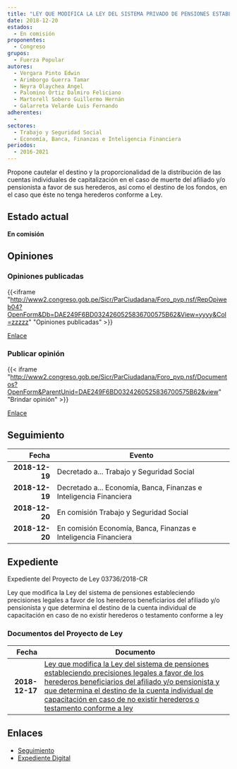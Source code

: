 ```yaml
---
title: "LEY QUE MODIFICA LA LEY DEL SISTEMA PRIVADO DE PENSIONES ESTABLECIENDO PRECISIONES LEGALES A FAVOR DE LOS HEREDEROS BENEFICIARIOS DEL AFILIADO Y/O PENSIONISTA Y QUE DETERMINA EL DESTINO DE LA CUENTA INDIVIDUAL DE CAPITALIZACIÓN EN CASO DE NO EXISTIR HEREDEROS O TESTAMENTO CONFORME A LEY"
date: 2018-12-20
estados: 
  - En comisión
proponentes: 
  - Congreso
grupos: 
  - Fuerza Popular
autores: 
  - Vergara Pinto Edwin
  - Arimborgo Guerra Tamar
  - Neyra Olaychea Angel
  - Palomino Ortiz Dalmiro Feliciano
  - Martorell Sobero Guillermo Hernán
  - Galarreta Velarde Luis Fernando
adherentes: 
  - 
sectores: 
  - Trabajo y Seguridad Social
  - Economía, Banca, Finanzas e Inteligencia Financiera
periodos: 
  - 2016-2021
---
```


Propone cautelar el destino y la proporcionalidad de la distribución de las cuentas individuales de capitalización en el caso de muerte del afiliado y/o pensionista a favor de sus herederos, así como el destino de los fondos, en el caso que éste no tenga herederos conforme a Ley.


## Estado actual

**En comisión**

## Opiniones

### Opiniones publicadas

{{<iframe "http://www2.congreso.gob.pe/Sicr/ParCiudadana/Foro_pvp.nsf/RepOpiweb04?OpenForm&Db=DAE249F6BD0324260525836700575B62&View=yyyy&Col=zzzzz" "Opiniones publicadas" >}}

[Enlace](http://www2.congreso.gob.pe/Sicr/ParCiudadana/Foro_pvp.nsf/RepOpiweb04?OpenForm&Db=DAE249F6BD0324260525836700575B62&View=yyyy&Col=zzzzz)
### Publicar opinión

{{< iframe "http://www2.congreso.gob.pe/Sicr/ParCiudadana/Foro_pvp.nsf/Documentos?OpenForm&ParentUnid=DAE249F6BD0324260525836700575B62&view" "Brindar opinión" >}}

[Enlace](http://www2.congreso.gob.pe/Sicr/ParCiudadana/Foro_pvp.nsf/Documentos?OpenForm&ParentUnid=DAE249F6BD0324260525836700575B62&view)

## Seguimiento

| Fecha | Evento |
|------:|--------|
| **2018-12-19** | Decretado a... Trabajo y Seguridad Social|
| **2018-12-19** | Decretado a... Economía, Banca, Finanzas e Inteligencia Financiera|
| **2018-12-20** | En comisión Trabajo y Seguridad Social|
| **2018-12-20** | En comisión Economía, Banca, Finanzas e Inteligencia Financiera|


## Expediente

Expediente del Proyecto de Ley 03736/2018-CR

Ley que modifica la Ley del sistema de pensiones estableciendo precisiones legales a favor de los herederos beneficiarios del afiliado y/o pensionista y que determina el destino de la cuenta individual de capacitación en caso de no existir herederos o testamento conforme a ley


### Documentos del Proyecto de Ley

| Fecha | Documento |
|------:|--------|
| **2018-12-17** | [Ley que modifica la Ley del sistema de pensiones estableciendo precisiones legales a favor de los herederos beneficiarios del afiliado y/o pensionista y que determina el destino de la cuenta individual de capacitación en caso de no existir herederos o testamento conforme a ley](http://www.leyes.congreso.gob.pe/Documentos/2016_2021/Proyectos_de_Ley_y_de_Resoluciones_Legislativas/PL0373620181217.pdf) |

## Enlaces 

- [Seguimiento](http://www2.congreso.gob.pe/Sicr/TraDocEstProc/CLProLey2016.nsf/f7fff46988ca05b1052578e100829cc7/094af2b60e37801c052583660082bcfd?OpenDocument)
- [Expediente Digital](http://www2.congreso.gob.pe/Sicr/TraDocEstProc/CLProLey2016.nsf/f7fff46988ca05b1052578e100829cc7/094af2b60e37801c052583660082bcfd?OpenDocument&Click=05257FB7005EB655.eb71d0cf91d8294e05256cdf006b5706/$Body/0.1C6C)
